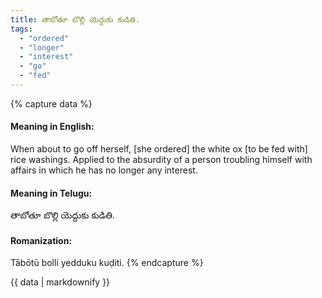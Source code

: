 ```yaml
---
title: తాబోతూ బొల్లి యెద్దుకు కుడితి.
tags:
  - "ordered"
  - "longer"
  - "interest"
  - "go"
  - "fed"
---
```


{% capture data %}
#### Meaning in English:
When about to go off herself, [she ordered] the white ox [to be fed with] rice washings.
Applied to the absurdity of a person troubling himself with affairs in which he has no longer any interest.

#### Meaning in Telugu:
తాబోతూ బొల్లి యెద్దుకు కుడితి.

#### Romanization:
Tābōtū bolli yedduku kuḍiti.
{% endcapture %}

{{ data | markdownify }}

